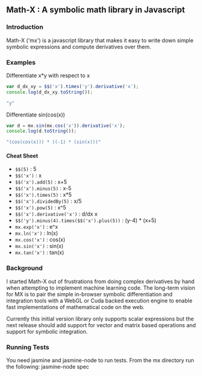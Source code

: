 ## Math-X : A symbolic math library in Javascript

### Introduction

Math-X ('mx') is a javascript library that makes it easy to write down
simple symbolic expressions and compute derivatives over them. 

### Examples
Differentiate x*y with respect to x
```javascript
var d_dx_xy = $$('x').times('y').derivative('x');
console.log(d_dx_xy.toString());
```
```javascript
"y"
```

Differentiate sin(cos(x))
```javascript
var d = mx.sin(mx.cos('x')).derivative('x');
console.log(d.toString());
```
```javascript
"(cos(cos(x))) * ((-1) * (sin(x)))"
```

#### Cheat Sheet
* `$$(5)` : 5
* `$$('x')` : x
* `$$('x').add(5)` : x+5
* `$$('x').minus(5)` : x-5
* `$$('x').times(5)` : x*5
* `$$('x').dividedBy(5)` : x/5
* `$$('x').pow(5)` : x^5
* `$$('x').derivative('x')` : d/dx x
* `$$('y').minus(4).times($$('x').plus(5))` : (y-4) * (x+5)
* `mx.exp('x')` : e^x
* `mx.ln('x')` : ln(x)
* `mx.cos('x')` : cos(x)
* `mx.sin('x')` : sin(x)
* `mx.tan('x')` : tan(x)

### Background
I started Math-X out of frustrations from doing complex derivatives by hand when
attempting to implement machine learning code. The long-term vision for MX is to pair the 
simple in-browser symbolic differentiation and integration tools with a WebGL or Cuda backed execution
engine to enable fast implementations of mathematical code on the web.

Currently this initial version library only supports scalar expressions but the next release
should add support for vector and matrix based operations and support for symbolic integration.

### Running Tests
You need jasmine and jasmine-node to run tests. From the mx directory run the following:
jasmine-node spec
